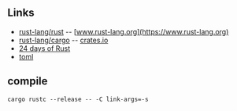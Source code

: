 ## Links

  * [rust-lang/rust](https://github.com/rust-lang/rust) -- [www.rust-lang.org](https://www.rust-lang.org)
  * [rust-lang/cargo](https://github.com/rust-lang/cargo) -- [crates.io](https://crates.io)
  * [24 days of Rust](https://github.com/zsiciarz/24daysofrust)
  * [toml](https://github.com/toml-lang/toml)

## compile

```
cargo rustc --release -- -C link-args=-s
```
